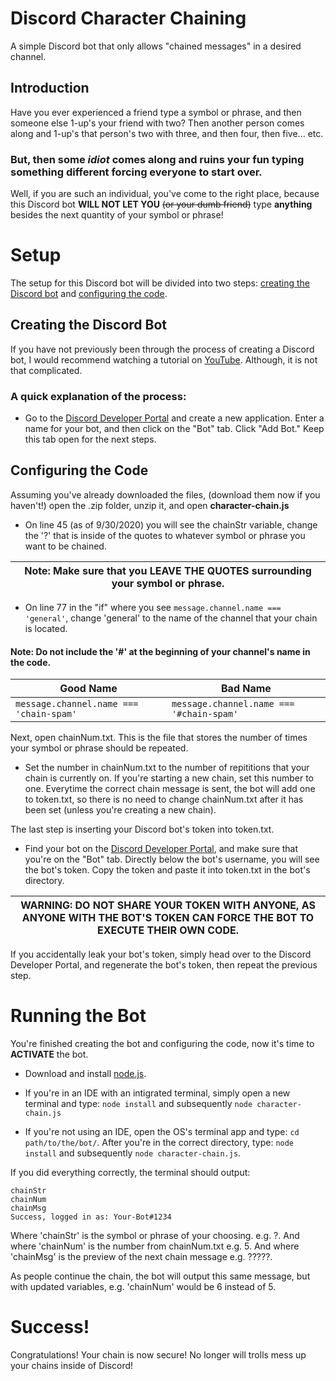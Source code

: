# Discord Character Chaining

A simple Discord bot that only allows "chained messages" in a desired channel.

## Introduction

Have you ever experienced a friend type a symbol or phrase, and then someone else 1-up's your friend with two?
Then another person comes along and 1-up's that person's two with three, and then four, then five... etc.


### But, then some *idiot* comes along and ruins your fun typing something different forcing everyone to start over.

Well, if you are such an individual, you've come to the right place, because this Discord bot **WILL NOT LET YOU**
~~(or your dumb friend)~~ type **anything** besides the next quantity of your symbol or phrase!


# Setup

The setup for this Discord bot will be divided into two steps: [creating the Discord bot](https://github.com/FSV-Venom/discord-character-chaining/new/master?readme=1#creating-the-discord-bot) and [configuring the code](https://github.com/FSV-Venom/discord-character-chaining/new/master?readme=1#configuring-the-code).

## Creating the Discord Bot

If you have not previously been through the process of creating a Discord bot, I would recommend watching a tutorial on [YouTube](https://www.youtube.com/results?search_query=how+to+make+a+discord+bot).
Although, it is not that complicated.

### A quick explanation of the process:

  - Go to the [Discord Developer Portal](https://discord.com/developers/applications) and create a new application. Enter a name for your bot, and then click on the "Bot" tab. Click "Add Bot." Keep this tab open for the next steps.

## Configuring the Code

Assuming you've already downloaded the files, (download them now if you haven't!) open the .zip folder, unzip it, and open **character-chain.js**

  - On line 45 (as of 9/30/2020) you will see the chainStr variable, change the '?' that is inside of the quotes to whatever symbol or phrase you want to be chained.

Note: Make sure that you LEAVE THE QUOTES surrounding your symbol or phrase. |
---------------------------------------------------------------------- |

  - On line 77 in the "if" where you see ```message.channel.name === 'general'```, change 'general' to the name of the channel that your chain is located.
 
#### Note: Do not include the '#' at the beginning of your channel's name in the code.
Good Name | Bad Name
-----|----
```message.channel.name === 'chain-spam'``` | ```message.channel.name === '#chain-spam'```

Next, open chainNum.txt. This is the file that stores the number of times your symbol or phrase should be repeated.

  - Set the number in chainNum.txt to the number of repititions that your chain is currently on.
If you're starting a new chain, set this number to one. Everytime the correct chain message is sent, the bot will add one to token.txt, so there is no need to change chainNum.txt after it has been set (unless you're creating a new chain).

The last step is inserting your Discord bot's token into token.txt.

  - Find your bot on the [Discord Developer Portal](https://discord.com/developers/applications), and make sure that you're on the "Bot" tab. Directly below the bot's username, you will see the bot's token. Copy the token and paste it into token.txt in the bot's directory.

WARNING: DO NOT SHARE YOUR TOKEN WITH ANYONE, AS ANYONE WITH THE BOT'S TOKEN CAN FORCE THE BOT TO EXECUTE THEIR OWN CODE. |
------------------------------------------------------------------------------------------------------------------------- |

If you accidentally leak your bot's token, simply head over to the Discord Developer Portal, and regenerate the bot's token, then repeat the previous step.

# Running the Bot

You're finished creating the bot and configuring the code, now it's time to **ACTIVATE** the bot.

  - Download and install [node.js](https://nodejs.org/en/download/).

  - If you're in an IDE with an intigrated terminal, simply open a new terminal and type: ```node install``` and subsequently ```node character-chain.js```

  - If you're not using an IDE, open the OS's terminal app and type: ```cd path/to/the/bot/```. After you're in the correct directory, type: ```node install``` and subsequently ```node character-chain.js```.

If you did everything correctly, the terminal should output:
```
chainStr
chainNum
chainMsg
Success, logged in as: Your-Bot#1234
```
Where 'chainStr' is the symbol or phrase of your choosing. e.g. ?.
And where 'chainNum' is the number from chainNum.txt e.g. 5.
And where 'chainMsg' is the preview of the next chain message e.g. ?????.

As people continue the chain, the bot will output this same message, but with updated variables, e.g. 'chainNum' would be 6 instead of 5.


# Success!

Congratulations! Your chain is now secure! No longer will trolls mess up your chains inside of Discord!
